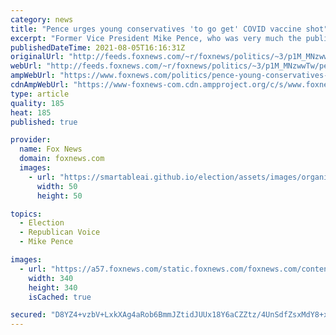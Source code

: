 ```yaml
---
category: news
title: "Pence urges young conservatives 'to go get' COVID vaccine shot"
excerpt: "Former Vice President Mike Pence, who was very much the public face of the Trump administration's efforts to help drug makers quickly produce an effective coronavirus vaccine through Operation Warp Speed, is urging young conservatives to get vaccinated."
publishedDateTime: 2021-08-05T16:16:31Z
originalUrl: "http://feeds.foxnews.com/~r/foxnews/politics/~3/p1M_MNzwwTw/pence-young-conservatives-get-covid-vaccine-shot"
webUrl: "http://feeds.foxnews.com/~r/foxnews/politics/~3/p1M_MNzwwTw/pence-young-conservatives-get-covid-vaccine-shot"
ampWebUrl: "https://www.foxnews.com/politics/pence-young-conservatives-get-covid-vaccine-shot.amp"
cdnAmpWebUrl: "https://www-foxnews-com.cdn.ampproject.org/c/s/www.foxnews.com/politics/pence-young-conservatives-get-covid-vaccine-shot.amp"
type: article
quality: 185
heat: 185
published: true

provider:
  name: Fox News
  domain: foxnews.com
  images:
    - url: "https://smartableai.github.io/election/assets/images/organizations/foxnews.com-50x50.jpg"
      width: 50
      height: 50

topics:
  - Election
  - Republican Voice
  - Mike Pence

images:
  - url: "https://a57.foxnews.com/static.foxnews.com/foxnews.com/content/uploads/2019/03/340/340/PaulSteinhauser.jpg?ve=1&tl=1"
    width: 340
    height: 340
    isCached: true

secured: "D8YZ4+vzbV+LxkXAg4aRob6BmmJZtidJUUx18Y6aCZZtz/4UnSdfZsxMdY8+x4aaMcgMJ31eflkzzCHIhPlRJ1rxJD3RuNf9yPY7sW44vmKVCUEwLcjJhiYazZYW08Ey3qyQoyAP844/VyLcTbOq50++IObkua/b0gPT14i2Gb0xuJ8bdkqLEvc722KRjnTohbXLqNirTloK0s3g082dfkUlo5fB5+GkwXQZuTHJm5QvbJJ5TgFUxlBg2XxdzMQSTpiHa6UrEqrSez6+BFxTIlJoXBniVjca/TSMne7aN2I4RwcXRon10q02DtpatvWY/ULJN9E1o7RYa4uerVKl9JX1fzw9doJHOeoEF1VA4qg=;7p7PNXvxMHSQacGWnENbSw=="
---
```


